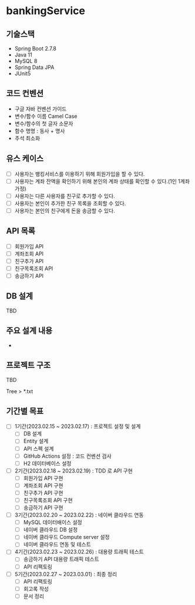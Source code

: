 # bankingService

## 기술스택
- Spring Boot 2.7.8
- Java 11
- MySQL 8
- Spring Data JPA
- JUnit5

## 코드 컨벤션
- 구글 자바 컨벤션 가이드
- 변수/함수 이름 Camel Case
- 변수/함수의 첫 글자 소문자
- 함수 명명 : 동사 + 명사
- 주석 최소화

## 유스 케이스
 - [ ] 사용자는 뱅킹서비스를 이용하기 위해 회원가입을 할 수 있다.
 - [ ] 사용자는 계좌 잔액을 확인하기 위해 본인의 계좌 상태를 확인할 수 있다.(1인 1계좌 가정)
 - [ ] 사용자는 다른 사용자를 친구로 추가할 수 있다.
 - [ ] 사용자는 본인이 추가한 친구 목록을 조회할 수 있다.
 - [ ] 사용자는 본인의 친구에게 돈을 송금할 수 있다.

## API 목록
 - [ ] 회원가입 API
 - [ ] 계좌조회 API
 - [ ] 친구추가 API
 - [ ] 친구목록조회 API
 - [ ] 송금하기 API

## DB 설계
TBD

## 주요 설계 내용
 - 

## 프로젝트 구조
TBD

Tree > *.txt

## 기간별 목표
- [ ] 1기간(2023.02.15 ~ 2023.02.17) : 프로젝트 설정 및 설계
  - [ ] DB 설계
  - [ ] Entity 설계
  - [ ] API 스펙 설계
  - [ ] GitHub Actions 설정 : 코드 컨벤션 검사
  - [ ] H2 데이터베이스 설정
- [ ] 2기간(2023.02.18 ~ 2023.02.19) : TDD 로 API 구현
  - [ ] 회원가입 API 구현
  - [ ] 계좌조회 API 구현
  - [ ] 친구추가 API 구현
  - [ ] 친구목록조회 API 구현
  - [ ] 송금하기 API 구현
- [ ] 3기간(2023.02.20 ~ 2023.02.22) : 네이버 클라우드 연동
  - [ ] MySQL 데이터배이스 설정
  - [ ] 네이버 클라우드 DB 설정
  - [ ] 네이버 클라우드 Compute server 설정
  - [ ] 네이버 클라우드 연동 및 테스트
- [ ] 4기간(2023.02.23 ~ 2023.02.26) : 대용량 트래픽 테스트
  - [ ] 송금하기 API 대용량 트래픽 테스트
  - [ ] API 리팩토링
- [ ] 5기간(2023.02.27 ~ 2023.03.01) : 최종 정리
  - [ ] API 리팩토링
  - [ ] 회고록 작성
  - [ ] 문서 정리